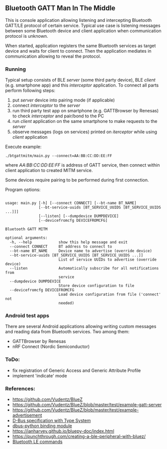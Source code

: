 ## Bluetooth GATT Man In The Middle

This is console application allowing listening and intercepting Bluetooth GATT/LE 
protocol of certain service. Typical use case is listening messages between some 
Bluetooth device and client application when communication protocol is unknown.

When started, application registers the same Bluetooth services as target device 
and waits for client to connect. Then the application mediates in communication 
allowing to reveal the protocol.


### Running

Typical setup consists of BLE *server* (some third party device), BLE *client* (e.g. smartphone app) and 
this *interceptor* application. To connect all parts perform following steps:
1. put *server* device into pairing mode (if applicable)
2. connect *interceptor* to the *server*
3. run third party test app on smartphone (e.g. GATTBrowser by Renesas) to check *interceptor* and pair/bond to the PC
4. run *client* application on the same smartphone to make requests to the *server*
5. observe messages (logs on services) printed on *iterceptor* while using *client* application

Execute example:

`./btgattmitm/main.py --connect=AA:BB:CC:DD:EE:FF`

where *AA:BB:CC:DD:EE:FF* is address of GATT service, then connect within client application to created MITM service.

Some devices require pairing to be performed during first connection.

Program options:

<!-- insertstart include="doc/help.txt" pre="\n\n```\n" post="```\n\n" -->

```

usage: main.py [-h] [--connect CONNECT] [--bt-name BT_NAME]
               [--bt-service-uuids [BT_SERVICE_UUIDS [BT_SERVICE_UUIDS ...]]]
               [--listen] [--dumpdevice DUMPDEVICE]
               [--devicefromcfg DEVICEFROMCFG]

Bluetooth GATT MITM

optional arguments:
  -h, --help            show this help message and exit
  --connect CONNECT     BT address to connect to
  --bt-name BT_NAME     Device name to advertise (override device)
  --bt-service-uuids [BT_SERVICE_UUIDS [BT_SERVICE_UUIDS ...]]
                        List of service UUIDs to advertise (override device)
  --listen              Automatically subscribe for all notifications from
                        service
  --dumpdevice DUMPDEVICE
                        Store device configuration to file
  --devicefromcfg DEVICEFROMCFG
                        Load device configuration from file ('connect' not
                        needed)
```

<!-- insertend -->


### Android test apps

There are several Android applications allowing writing custom messages and 
reading data from Bluetooth services. Two among them:
- GATTBrowser by Renesas
- nRF Connect (Nordic Semiconductor)


### ToDo:
- fix registration of Generic Access and Generic Attribute Profile
- implement 'indicate' mode


### References:
- https://github.com/Vudentz/BlueZ
- https://github.com/Vudentz/BlueZ/blob/master/test/example-gatt-server
- https://github.com/Vudentz/BlueZ/blob/master/test/example-advertisement
- [D-Bus specification with Type System](https://dbus.freedesktop.org/doc/dbus-specification.html)
- [dbus-python binding module](https://dbus.freedesktop.org/doc/dbus-python/index.html)
- https://ianharvey.github.io/bluepy-doc/index.html
- https://punchthrough.com/creating-a-ble-peripheral-with-bluez/
- [Bluetooth LE commands](https://www.bluetooth.com/wp-content/uploads/Files/Specification/HTML/Core-54/out/en/host-controller-interface/host-controller-interface-functional-specification.html#UUID-0f07d2b9-81e3-6508-ee08-8c808e468fed)
